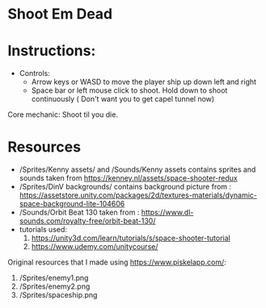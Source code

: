 # Shoot Em Dead



# Instructions:
* Controls: 
    * Arrow keys or WASD to move the player ship up down left and right
    * Space bar or left mouse click to shoot. Hold down to shoot continuously ( Don't want you to get capel tunnel now)

Core mechanic:
Shoot til you die.

# Resources
* /Sprites/Kenny assets/ and /Sounds/Kenny assets contains sprites and sounds taken from https://kenney.nl/assets/space-shooter-redux
* /Sprites/DinV backgrounds/ contains background picture from : https://assetstore.unity.com/packages/2d/textures-materials/dynamic-space-background-lite-104606
* /Sounds/Orbit Beat 130 taken from : https://www.dl-sounds.com/royalty-free/orbit-beat-130/
* tutorials used: 
    1. https://unity3d.com/learn/tutorials/s/space-shooter-tutorial
    2. https://www.udemy.com/unitycourse/

Original resources that I made using https://www.piskelapp.com/:
1. /Sprites/enemy1.png
2. /Sprites/enemy2.png
3. /Sprites/spaceship.png